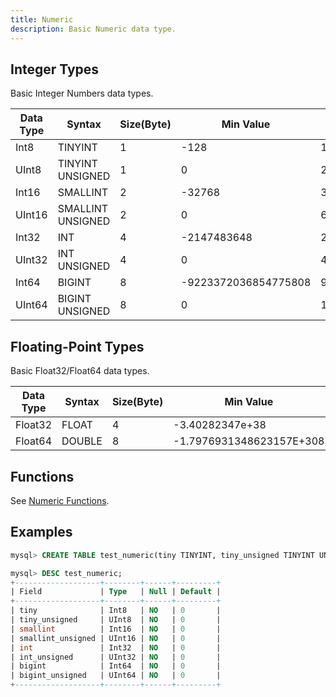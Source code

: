```yaml
---
title: Numeric
description: Basic Numeric data type.
---
```


## Integer Types

Basic Integer Numbers data types.

| Data Type | Syntax               | Size(Byte)      | Min Value              | Max Value   |
| ----------|----------------------| --------- | ---------------------- | ----------- |
| Int8      | TINYINT              | 1 |  -128                  |  127        
| UInt8     | TINYINT UNSIGNED     | 1 |  0                     |  255
| Int16     | SMALLINT             | 2 |  -32768                |  32767
| UInt16    | SMALLINT UNSIGNED    | 2 |  0                     |  65535
| Int32     | INT                  | 4 |  -2147483648           |  2147483647
| UInt32    | INT UNSIGNED         | 4 |  0                     |  4294967295
| Int64     | BIGINT               | 8 |  -9223372036854775808  |  9223372036854775807
| UInt64    | BIGINT UNSIGNED      | 8 |  0                     |  18446744073709551615

## Floating-Point Types

Basic Float32/Float64 data types.

| Data Type  | Syntax    | Size(Byte)    |  Min Value                |  Max Value |
| -----------|-----------| ------- |  ------------------------ |------------
| Float32    |  FLOAT    | 4 |  -3.40282347e+38          | 3.40282347e+38
| Float64    |  DOUBLE   | 8 |  -1.7976931348623157E+308 | 1.7976931348623157E+308

## Functions

See [Numeric Functions](/doc/reference/functions/numeric-functions).

## Examples

```sql
mysql> CREATE TABLE test_numeric(tiny TINYINT, tiny_unsigned TINYINT UNSIGNED, smallint SMALLINT, smallint_unsigned SMALLINT UNSIGNED, int INT, int_unsigned INT UNSIGNED, bigint BIGINT, bigint_unsigned BIGINT UNSIGNED);

mysql> DESC test_numeric;
+-------------------+--------+------+---------+
| Field             | Type   | Null | Default |
+-------------------+--------+------+---------+
| tiny              | Int8   | NO   | 0       |
| tiny_unsigned     | UInt8  | NO   | 0       |
| smallint          | Int16  | NO   | 0       |
| smallint_unsigned | UInt16 | NO   | 0       |
| int               | Int32  | NO   | 0       |
| int_unsigned      | UInt32 | NO   | 0       |
| bigint            | Int64  | NO   | 0       |
| bigint_unsigned   | UInt64 | NO   | 0       |
+-------------------+--------+------+---------+
```

